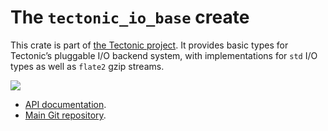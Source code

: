 # The `tectonic_io_base` create

This crate is part of [the Tectonic
project](https://tectonic-typesetting.github.io/en-US/). It provides basic types
for Tectonic’s pluggable I/O backend system, with implementations for `std` I/O
types as well as `flate2` gzip streams.

[![](http://meritbadge.herokuapp.com/tectonic_io_base)](https://crates.io/crates/tectonic_io_base)

- [API documentation](https://docs.rs/tectonic_io_base/).
- [Main Git repository](https://github.com/tectonic-typesetting/tectonic/).
